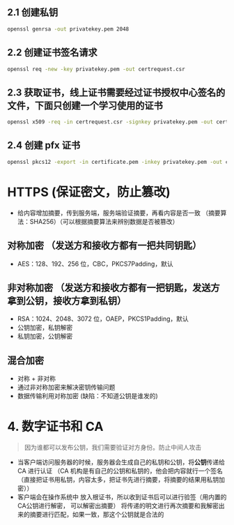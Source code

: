 ## 2.1 创建私钥

```bash
openssl genrsa -out privatekey.pem 2048
```

## 2.2 创建证书签名请求

```bash
openssl req -new -key privatekey.pem -out certrequest.csr
```

## 2.3 获取证书，线上证书需要经过证书授权中心签名的文件，下面只创建一个学习使用的证书

```bash
openssl x509 -req -in certrequest.csr -signkey privatekey.pem -out certificate.pem
```

## 2.4 创建 pfx 证书

```bash
openssl pkcs12 -export -in certificate.pem -inkey privatekey.pem -out certificate.pfx
```

# HTTPS (保证密文，防止篡改)

- 给内容增加摘要，传到服务端，服务端验证摘要，再看内容是否一致 （摘要算法：SHA256）（可以根据摘要算法来辨别数据是否被篡改）

## 对称加密 （发送方和接收方都有一把共同钥匙）

- AES：128、192、256 位，CBC，PKCS7Padding，默认

## 非对称加密 （发送方和接收方都有一把钥匙，发送方拿到公钥，接收方拿到私钥）

- RSA：1024、2048、3072 位，OAEP，PKCS1Padding，默认
- 公钥加密，私钥解密
- 私钥加密，公钥解密

## 混合加密

- 对称 + 非对称
- 通过非对称加密来解决密钥传输问题
- 数据传输利用对称加密 (缺陷：不知道公钥是谁发的)

# 4. 数字证书和 CA

> 因为谁都可以发布公钥，我们需要验证对方身份。防止中间人攻击

- 当客户端访问服务器的时候，服务器会生成自己的私钥和公钥，将**公钥**传递给 CA 进行认证 （CA 机构是有自己的公钥和私钥的，他会把内容就行一个签名（直接把证书用私钥，内容太多，把证书先进行摘要，将摘要的结果用私钥加密））
- 客户端会在操作系统中 放入根证书，所以收到证书后可以进行验签（用内置的CA公钥进行解密， 可以解密出摘要） 将传递的明文进行再次摘要和我解密出来的摘要进行匹配，如果一致，那这个公钥就是合法的
